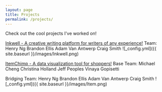 ```yaml
---
layout: page
title: Projects
permalink: /projects/
---
```


Check out the cool projects I've worked on!

[Inkwell - A creative writing platform for writers of any experience!](http://inkwell.henryng.co/)
Team:
Henry Ng
Brandon Ellis
Adam Van Antwerp
Craig Smith
![_config.yml]({{ site.baseurl }}/images/Inkwell.png)

[ItemChimp - A data visualization tool for shoppers!](http://itemchimp.henryng.co:3000)
Base Team:
Michael Cheng
Christina Holland
Jeff Peoples
Vinaya Gopisetti

Bridging Team:
Henry Ng
Brandon Ellis
Adam Van Antwerp
Craig Smith
![_config.yml]({{ site.baseurl }}/images/Item.png)